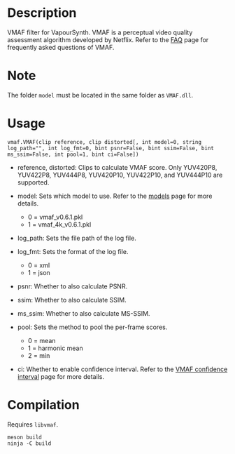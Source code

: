Description
===========

VMAF filter for VapourSynth. VMAF is a perceptual video quality assessment algorithm developed by Netflix. Refer to the [FAQ](https://github.com/Netflix/vmaf/blob/master/FAQ.md) page for frequently asked questions of VMAF.


Note
====

The folder `model` must be located in the same folder as `VMAF.dll`.


Usage
=====

    vmaf.VMAF(clip reference, clip distorted[, int model=0, string log_path="", int log_fmt=0, bint psnr=False, bint ssim=False, bint ms_ssim=False, int pool=1, bint ci=False])

* reference, distorted: Clips to calculate VMAF score. Only YUV420P8, YUV422P8, YUV444P8, YUV420P10, YUV422P10, and YUV444P10 are supported.

* model: Sets which model to use. Refer to the [models](https://github.com/Netflix/vmaf/blob/master/resource/doc/models.md) page for more details.
  * 0 = vmaf_v0.6.1.pkl
  * 1 = vmaf_4k_v0.6.1.pkl

* log_path: Sets the file path of the log file.

* log_fmt: Sets the format of the log file.
  * 0 = xml
  * 1 = json

* psnr: Whether to also calculate PSNR.

* ssim: Whether to also calculate SSIM.

* ms_ssim: Whether to also calculate MS-SSIM.

* pool: Sets the method to pool the per-frame scores.
  * 0 = mean
  * 1 = harmonic mean
  * 2 = min

* ci: Whether to enable confidence interval. Refer to the [VMAF confidence interval](https://github.com/Netflix/vmaf/blob/master/resource/doc/conf_interval.md) page for more details.


Compilation
===========

Requires `libvmaf`.

```
meson build
ninja -C build
```
